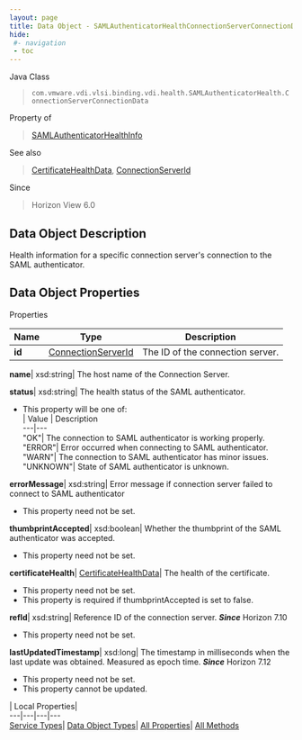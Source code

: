 ```yaml
---
layout: page
title: Data Object - SAMLAuthenticatorHealthConnectionServerConnectionData
hide:
 #- navigation
 - toc
---
```






Java Class  
> `com.vmware.vdi.vlsi.binding.vdi.health.SAMLAuthenticatorHealth.ConnectionServerConnectionData`

Property of  
> [SAMLAuthenticatorHealthInfo](vdi.health.SAMLAuthenticatorHealth.SAMLAuthenticatorHealthInfo.md#field_detail)

See also  
> [CertificateHealthData](vdi.health.CertificateHealthData.md), [ConnectionServerId](vdi.entity.ConnectionServerId.md)

Since  
> Horizon View 6.0


## Data Object Description 

Health information for a specific connection server's connection to the SAML authenticator. 

## Data Object Properties

Properties

Name |  Type |  Description   
---|---|---  
**id**| [ConnectionServerId](vdi.entity.ConnectionServerId.md)|  The ID of the connection server.   
  
**name**|  xsd:string|  The host name of the Connection Server.   
  
**status**|  xsd:string|  The health status of the SAML authenticator.   


  * This property will be one of:  
|  Value |  Description   
---|---  
"OK"| The connection to SAML authenticator is working properly.  
"ERROR"| Error occurred when connecting to SAML authenticator.  
"WARN"| The connection to SAML authenticator has minor issues.  
"UNKNOWN"| State of SAML authenticator is unknown.  

  
**errorMessage**|  xsd:string|  Error message if connection server failed to connect to SAML authenticator   


 * This property need not be set.

  
**thumbprintAccepted**|  xsd:boolean|  Whether the thumbprint of the SAML authenticator was accepted.   


 * This property need not be set.

  
**certificateHealth**| [CertificateHealthData](vdi.health.CertificateHealthData.md)|  The health of the certificate.   


 * This property need not be set.
  * This property is required if thumbprintAccepted is set to false.

  
**refId**|  xsd:string|  Reference ID of the connection server.  **_Since_** Horizon 7.10  


 * This property need not be set.

  
**lastUpdatedTimestamp**|  xsd:long|  The timestamp in milliseconds when the last update was obtained. Measured as epoch time.  **_Since_** Horizon 7.12  


 * This property need not be set.
 * This property cannot be updated.

  
  
  
 | Local Properties|   
---|---|---|---  
[Service Types](index-mo_types.md)| [Data Object Types](index-do_types.md)| [All Properties](index-properties.md)| [All Methods](index-methods.md)  
  
  
